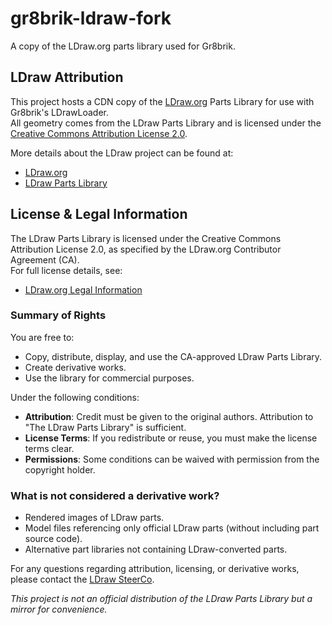 # gr8brik-ldraw-fork  

A copy of the LDraw.org parts library used for Gr8brik.  

## LDraw Attribution  

This project hosts a CDN copy of the [LDraw.org](https://www.ldraw.org) Parts Library for use with Gr8brik's LDrawLoader.  
All geometry comes from the LDraw Parts Library and is licensed under the [Creative Commons Attribution License 2.0](https://creativecommons.org/licenses/by/2.0/).  

More details about the LDraw project can be found at:  
- [LDraw.org](https://www.ldraw.org)  
- [LDraw Parts Library](https://library.ldraw.org/)  

## License & Legal Information  

The LDraw Parts Library is licensed under the Creative Commons Attribution License 2.0, as specified by the LDraw.org Contributor Agreement (CA).  
For full license details, see:  

 - [LDraw.org Legal Information](https://www.ldraw.org/docs-main/licenses/legal-info.html)  

### Summary of Rights  

You are free to:  
- Copy, distribute, display, and use the CA-approved LDraw Parts Library.  
- Create derivative works.  
- Use the library for commercial purposes.  

Under the following conditions:  
- **Attribution**: Credit must be given to the original authors. Attribution to "The LDraw Parts Library" is sufficient.  
- **License Terms**: If you redistribute or reuse, you must make the license terms clear.  
- **Permissions**: Some conditions can be waived with permission from the copyright holder.  

### What is not considered a derivative work?  
- Rendered images of LDraw parts.  
- Model files referencing only official LDraw parts (without including part source code).  
- Alternative part libraries not containing LDraw-converted parts.  

For any questions regarding attribution, licensing, or derivative works, please contact the [LDraw SteerCo](https://www.ldraw.org/article/268.html).  

*This project is not an official distribution of the LDraw Parts Library but a mirror for convenience.*  
